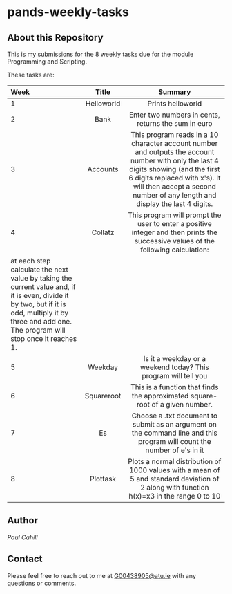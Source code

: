 # pands-weekly-tasks

## About this Repository
This is my submissions for the 8 weekly tasks due for the module Programming and Scripting.

These tasks are:

| Week | Title | Summary |
| :--  | :---: |  :---:  |
| 1 | Helloworld | Prints helloworld |
| 2 | Bank | Enter two numbers in cents, returns the sum in euro |
| 3 | Accounts | This program reads in a 10 character account number and outputs the account number with only the last 4 digits showing (and the first 6 digits replaced with x's). It will then accept a second number of any length and display the last 4 digits. |
| 4 | Collatz | This program will prompt the user to enter a positive integer and then prints the successive values of the following calculation:
at each step calculate the next value by taking the current value and, if it is even, divide it by two, but if it is odd, multiply it by three and add one. The program will stop once it reaches 1. |
| 5 | Weekday | Is it a weekday or a weekend today? This program will tell you |
| 6 | Squareroot | This is a function that finds the approximated square-root of a given number. |
| 7 | Es | Choose a .txt document to submit as an argument on the command line and this program will count the number of e's in it
| 8 | Plottask | Plots a normal distribution of 1000 values with a mean of 5 and standard deviation of 2 along with function h(x)=x3 in the range 0 to 10 |

## Author
*Paul Cahill*

## Contact
Please feel free to reach out to me at G00438905@atu.ie with any questions or comments.